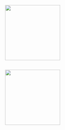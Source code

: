 <div style="display: flex;">
  <img align="left" src="https://github-readme-stats.vercel.app/api/top-langs?username=alvinzanuaputra&show_icons=true&locale=en&layout=compact&theme=algolia" height="180em"/>
</div>


</br>


<p align="left">
<a href="https://github.com/alvinzanuaputra">
  <img height="180em" src="https://github-readme-stats-eight-theta.vercel.app/api?username=alvinzanuaputra&show_icons=true&theme=algolia&include_all_commits=true&count_private=true"/>
</a>
